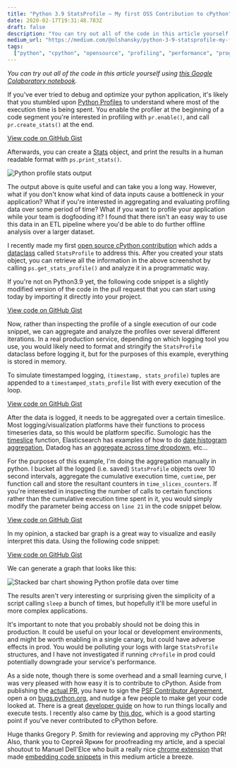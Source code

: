 ```yaml
---
title: "Python 3.9 StatsProfile — My first OSS Contribution to cPython"
date: 2020-02-17T19:31:48.783Z
draft: false
description: "You can try out all of the code in this article yourself using this Google Colaboratory notebook."
medium_url: "https://medium.com/@olshansky/python-3-9-statsprofile-my-first-oss-contribution-to-cpython-9dd6847eb802"
tags:
  ["python", "cpython", "opensource", "profiling", "performance", "programming"]
---
```


_You can try out all of the code in this article yourself using [this Google Colaboratory notebook](https://colab.research.google.com/drive/1GBxS6UnJOLyztivEheHBEDOHFFqpRG2y#scrollTo=Vmky1qQQzvVt)._

If you've ever tried to debug and optimize your python application, it's likely that you stumbled upon [Python Profiles](https://docs.python.org/3/library/profile.html#) to understand where most of the execution time is being spent. You enable the profiler at the beginning of a code segment you're interested in profiling with `pr.enable()`, and call `pr.create_stats()` at the end.

[View code on GitHub Gist](https://gist.github.com/olshansky/9e693eaaca3153a8ff9a2584629388f9)

Afterwards, you can create a [Stats](https://docs.python.org/3/library/profile.html#the-stats-class) object, and print the results in a human readable format with `ps.print_stats()`.

![Python profile stats output](/images/posts/2020-02-17-python-statsprofile-cpython-contribution-image-01.png)

The output above is quite useful and can take you a long way. However, what if you don't know what kind of data inputs cause a bottleneck in your application? What if you're interested in aggregating and evaluating profiling data over some period of time? What if you want to profile your application while your team is dogfooding it? I found that there isn't an easy way to use this data in an ETL pipeline where you'd be able to do further offline analysis over a larger dataset.

I recently made my first [open source cPython contribution](https://github.com/python/cpython/pull/15495) which adds a [dataclass](https://docs.python.org/3/library/dataclasses.html) called `StatsProfile` to address this. After you created your stats object, you can retrieve all the information in the above screenshot by calling `ps.get_stats_profile()` and analyze it in a programmatic way.

If you're not on Python3.9 yet, the following code snippet is a slightly modified version of the code in the pull request that you can start using today by importing it directly into your project.

[View code on GitHub Gist](https://gist.github.com/olshansky/31266d61542bbcddb3f57ae684ca0917)

Now, rather than inspecting the profile of a single execution of our code snippet, we can aggregate and analyze the profiles over several different iterations. In a real production service, depending on which logging tool you use, you would likely need to format and stringify the `StatsProfile` dataclass before logging it, but for the purposes of this example, everything is stored in memory.

To simulate timestamped logging, `(timestamp, stats_profile)` tuples are appended to a `timestamped_stats_profile` list with every execution of the loop.

[View code on GitHub Gist](https://gist.github.com/olshansky/867a1ec17e3cc470d051c41d62c94896)

After the data is logged, it needs to be aggregated over a certain timeslice. Most logging/visualization platforms have their functions to process timeseries data, so this would be platform specific. Sumologic has the [timeslice](https://help.sumologic.com/05Search/Search-Query-Language/Search-Operators/timeslice) function, Elasticsearch has examples of how to do [date histogram aggregation](https://www.elastic.co/guide/en/elasticsearch/reference/current/search-aggregations-bucket-datehistogram-aggregation.html), Datadog has an [aggregate across time dropdown](https://www.datadoghq.com/blog/summary-graphs-metric-graphs-101/#distributions), etc...

For the purposes of this example, I'm doing the aggregation manually in python. I bucket all the logged (i.e. saved) `StatsProfile` objects over 10 second intervals, aggregate the cumulative execution time, `cumtime`, per function call and store the resultant counters in `time_slices_counters`. If you're interested in inspecting the number of calls to certain functions rather than the cumulative execution time spent in it, you would simply modify the parameter being access on `line 21` in the code snippet below.

[View code on GitHub Gist](https://gist.github.com/olshansky/f34671bf3cb569796acff30bfb4ea178)

In my opinion, a stacked bar graph is a great way to visualize and easily interpret this data. Using the following code snippet:

[View code on GitHub Gist](https://gist.github.com/olshansky/39d51402401ce69262acafd0b824279e)

We can generate a graph that looks like this:

![Stacked bar chart showing Python profile data over time](/images/posts/2020-02-17-python-statsprofile-cpython-contribution-image-02.png)

The results aren't very interesting or surprising given the simplicity of a script calling `sleep` a bunch of times, but hopefully it'll be more useful in more complex applications.

It's important to note that you probably should not be doing this in production. It could be useful on your local or development environments, and might be worth enabling in a single canary, but could have adverse effects in prod. You would be polluting your logs with large `StatsProfile` structures, and I have not investigated if running `cProfile` in prod could potentially downgrade your service's performance.

As a side note, though there is some overhead and a small learning curve, I was very pleased with how easy it is to contribute to cPython. Aside from publishing the [actual PR](https://github.com/python/cpython/pull/15495), you have to sign the [PSF Contributor Agreement](https://www.python.org/psf/contrib/contrib-form/), open a on [bugs.python.org](https://bugs.python.org/issue37958), and nudge a few people to make get your code looked at. There is a great [developer guide](https://devguide.python.org/) on how to run things locally and execute tests. I recently also came by [this doc](https://paper.dropbox.com/doc/JlgnduI6kw9MJIaGPpN9G), which is a good starting point if you've never contributed to cPython before.

Huge thanks Gregory P. Smith for reviewing and approving my cPython PR! Also, thank you to Сергей Яркин for proofreading my article, and a special shoutout to Manuel Dell'Elce who built a really nice [chrome extension](https://chrome.google.com/webstore/detail/code-medium/dganoageikmadjocbmklfgaejpkdigbe/related) that made [embedding code snippets](https://medium.com/@Maluen0/how-to-add-code-highlighting-in-medium-articles-without-leaving-the-editor-8f24f5a88d28) in this medium article a breeze.
